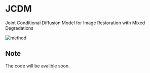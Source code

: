 # JCDM
Joint Conditional Diffusion Model for Image Restoration with Mixed Degradations

![method](https://github.com/mengyu212/JCDM/blob/master/fig2.jpg)

## Note
The code will be avalible soon.
